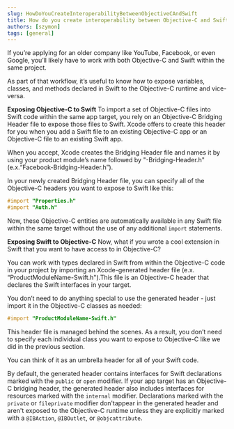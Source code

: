 ```yaml
---
slug: HowDoYouCreateInteroperabilityBetweenObjectiveCAndSwift
title: How do you create interoperability between Objective-C and Swift?
authors: [szymon]
tags: [general]
---
```



If you’re applying for an older company like YouTube, Facebook, or even Google, you’ll likely have to work with both Objective-C and Swift within the same project.

As part of that workflow, it’s useful to know how to expose variables, classes, and methods declared in Swift to the Objective-C runtime and vice-versa.

**Exposing Objective-C to Swift**
To import a set of Objective-C files into Swift code within the same app target, you rely on an Objective-C Bridging Header file to expose those files to Swift. Xcode offers to create this header for you when you add a Swift file to an existing Objective-C app or an Objective-C file to an existing Swift app.

When you accept, Xcode creates the Bridging Header file and names it by using your product module’s name followed by "-Bridging-Header.h" (e.x.“Facebook-Bridging-Header.h”).

In your newly created Bridging Header file, you can specify all of the Objective-C headers you want to expose to Swift like this:

```objectivec
#import "Properties.h"
#import "Auth.h"
```

Now, these Objective-C entities are automatically available in any Swift file within the same target without the use of any additional `import` statements.

**Exposing Swift to Objective-C**
Now, what if you wrote a cool extension in Swift that you want to have access to in Objective-C?

You can work with types declared in Swift from within the Objective-C code in your project by importing an Xcode-generated header file (e.x. “ProductModuleName-Swift.h").This file is an Objective-C header that declares the Swift interfaces in your target.

You don’t need to do anything special to use the generated header - just import it in the Objective-C classes as needed:

```objectivec
#import "ProductModuleName-Swift.h"
```

This header file is managed behind the scenes. As a result, you don’t need to specify each individual class you want to expose to Objective-C like we did in the previous section.

You can think of it as an umbrella header for all of your Swift code.

By default, the generated header contains interfaces for Swift declarations marked with the `public` or `open` modifier. If your app target has an Objective-C bridging header, the generated header also includes interfaces for resources marked with the `internal` modifier. Declarations marked with the `private` or `fileprivate` modifier don'tappear in the generated header and aren't exposed to the Objective-C runtime unless they are explicitly marked with a `@IBAction`, `@IBOutlet`, or `@objcattribute`.
